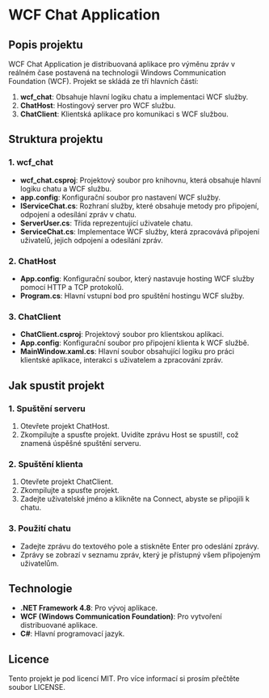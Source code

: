 # WCF Chat Application

## Popis projektu

WCF Chat Application je distribuovaná aplikace pro výměnu zpráv v reálném čase postavená na technologii Windows Communication Foundation (WCF). Projekt se skládá ze tří hlavních částí:

1. **wcf_chat**: Obsahuje hlavní logiku chatu a implementaci WCF služby.
2. **ChatHost**: Hostingový server pro WCF službu.
3. **ChatClient**: Klientská aplikace pro komunikaci s WCF službou.

## Struktura projektu

### 1. wcf_chat

- **wcf_chat.csproj**: Projektový soubor pro knihovnu, která obsahuje hlavní logiku chatu a WCF službu.
- **app.config**: Konfigurační soubor pro nastavení WCF služby.
- **IServiceChat.cs**: Rozhraní služby, které obsahuje metody pro připojení, odpojení a odesílání zpráv v chatu.
- **ServerUser.cs**: Třída reprezentující uživatele chatu.
- **ServiceChat.cs**: Implementace WCF služby, která zpracovává připojení uživatelů, jejich odpojení a odesílání zpráv.

### 2. ChatHost

- **App.config**: Konfigurační soubor, který nastavuje hosting WCF služby pomocí HTTP a TCP protokolů.
- **Program.cs**: Hlavní vstupní bod pro spuštění hostingu WCF služby.

### 3. ChatClient

- **ChatClient.csproj**: Projektový soubor pro klientskou aplikaci.
- **App.config**: Konfigurační soubor pro připojení klienta k WCF službě.
- **MainWindow.xaml.cs**: Hlavní soubor obsahující logiku pro práci klientské aplikace, interakci s uživatelem a zpracování zpráv.

## Jak spustit projekt

### 1. Spuštění serveru

1. Otevřete projekt ChatHost.
2. Zkompilujte a spusťte projekt. Uvidíte zprávu Host se spustil!, což znamená úspěšné spuštění serveru.

### 2. Spuštění klienta

1. Otevřete projekt ChatClient.
2. Zkompilujte a spusťte projekt.
3. Zadejte uživatelské jméno a klikněte na Connect, abyste se připojili k chatu.

### 3. Použití chatu

- Zadejte zprávu do textového pole a stiskněte Enter pro odeslání zprávy.
- Zprávy se zobrazí v seznamu zpráv, který je přístupný všem připojeným uživatelům.

## Technologie

- **.NET Framework 4.8**: Pro vývoj aplikace.
- **WCF (Windows Communication Foundation)**: Pro vytvoření distribuované aplikace.
- **C#**: Hlavní programovací jazyk.

## Licence

Tento projekt je pod licencí MIT. Pro více informací si prosím přečtěte soubor LICENSE.
